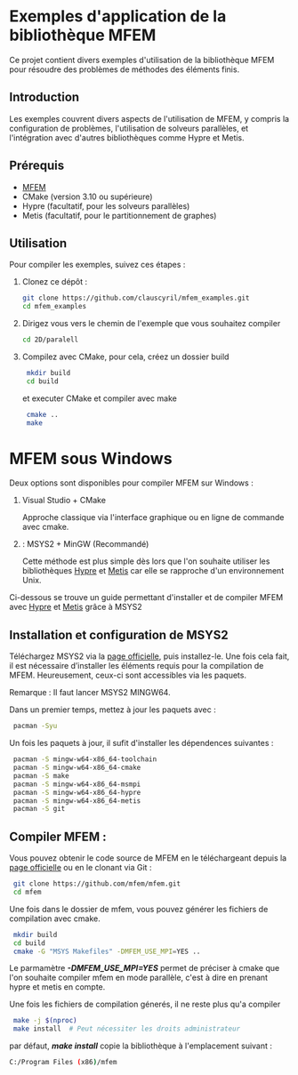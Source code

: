 # Exemples d'application de la bibliothèque MFEM

Ce projet contient divers exemples d'utilisation de la bibliothèque MFEM pour résoudre des problèmes de méthodes des éléments finis.

## Introduction

Les exemples couvrent divers aspects de l'utilisation de MFEM, y compris la configuration de problèmes, l'utilisation de solveurs parallèles, et l'intégration avec d'autres bibliothèques comme Hypre et Metis.

## Prérequis

- [MFEM](https://github.com/mfem/mfem)
- CMake (version 3.10 ou supérieure)
- Hypre (facultatif, pour les solveurs parallèles)
- Metis (facultatif, pour le partitionnement de graphes)

## Utilisation

Pour compiler les exemples, suivez ces étapes :

1. Clonez ce dépôt :
   ```bash
   git clone https://github.com/clauscyril/mfem_examples.git
   cd mfem_examples
    ```
2. Dirigez vous vers le chemin de l'exemple que vous souhaitez compiler 
    ```bash
   cd 2D/paralell
    ```
3. Compilez avec CMake, pour cela, créez un dossier build
   ```bash
    mkdir build
    cd build
    ```
    et executer CMake et compiler avec make
   ```bash
    cmake ..
    make
    ```


# MFEM sous Windows

Deux options sont disponibles pour compiler MFEM sur Windows :

1. Visual Studio + CMake 

    Approche classique via l'interface graphique ou en ligne de commande avec cmake.

2. : MSYS2 + MinGW (Recommandé)

    Cette méthode est plus simple dès lors que l'on souhaite utiliser les bibliothèques [Hypre](https://github.com/hypre-space/hypre) et [Metis](http://glaros.dtc.umn.edu/gkhome/metis/metis/overview) car elle se rapproche d'un environnement Unix.

Ci-dessous se trouve un guide permettant d'installer et de compiler MFEM avec [Hypre](https://github.com/hypre-space/hypre) et [Metis](http://glaros.dtc.umn.edu/gkhome/metis/metis/overview) grâce à MSYS2 

## Installation et configuration de MSYS2
Téléchargez MSYS2 via la [page officielle](https://www.msys2.org/), puis installez-le. Une fois cela fait, il est nécessaire d’installer les éléments requis pour la compilation de MFEM. Heureusement, ceux-ci sont accessibles via les paquets.

Remarque : Il faut lancer MSYS2 MINGW64.

Dans un premier temps, mettez à jour les paquets avec :
   ```bash
    pacman -Syu 
   ``` 

Un fois les paquets à jour, il sufit d'installer les dépendences suivantes :

   ```bash
    pacman -S mingw-w64-x86_64-toolchain
    pacman -S mingw-w64-x86_64-cmake
    pacman -S make
    pacman -S mingw-w64-x86_64-msmpi  
    pacman -S mingw-w64-x86_64-hypre
    pacman -S mingw-w64-x86_64-metis
    pacman -S git  
   ``` 


## Compiler MFEM :
Vous pouvez obtenir le code source de MFEM en le téléchargeant depuis la [page officielle](https://mfem.org/) ou en le clonant via Git :
   ```bash
    git clone https://github.com/mfem/mfem.git
    cd mfem
   ```
   Une fois dans le dossier de mfem, vous pouvez générer les fichiers de compilation avec cmake. 
   ```bash
    mkdir build
    cd build
    cmake -G "MSYS Makefiles" -DMFEM_USE_MPI=YES ..
   ```
   Le parmamètre ***-DMFEM_USE_MPI=YES*** permet de préciser à cmake que l'on souhaite compiler mfem en mode parallèle, c'est à dire en prenant hypre et metis en compte.

   Une fois les fichiers de compilation génerés, il ne reste plus qu'a compiler
   ```bash
    make -j $(nproc)
    make install  # Peut nécessiter les droits administrateur
   ```
par défaut, ***make install*** copie la bibliothèque à l'emplacement suivant :
```bash
C:/Program Files (x86)/mfem
```